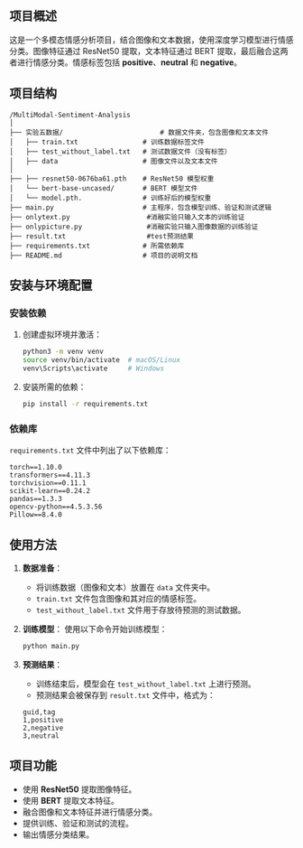 ## 项目概述
这是一个多模态情感分析项目，结合图像和文本数据，使用深度学习模型进行情感分类。图像特征通过 ResNet50 提取，文本特征通过 BERT 提取，最后融合这两者进行情感分类。情感标签包括 **positive**、**neutral** 和 **negative**。

## 项目结构
```
/MultiModal-Sentiment-Analysis
│
├── 实验五数据/                        # 数据文件夹，包含图像和文本文件
│   ├── train.txt                # 训练数据标签文件
│   ├── test_without_label.txt   # 测试数据文件（没有标签）
│   ├── data                     # 图像文件以及文本文件
│   
├── ├── resnet50-0676ba61.pth    # ResNet50 模型权重
│   └── bert-base-uncased/       # BERT 模型文件
│   └── model.pth.               # 训练好后的模型权重
├── main.py                      # 主程序，包含模型训练、验证和测试逻辑
├── onlytext.py                   #消融实验只输入文本的训练验证
├── onlypicture.py                #消融实验只输入图像数据的训练验证
├── result.txt                    #test预测结果
├── requirements.txt             # 所需依赖库
├── README.md                    # 项目的说明文档
```

## 安装与环境配置

### 安装依赖
1. 创建虚拟环境并激活：

   ```bash
   python3 -m venv venv
   source venv/bin/activate  # macOS/Linux
   venv\Scripts\activate     # Windows
   ```

2. 安装所需的依赖：

   ```bash
   pip install -r requirements.txt
   ```

### 依赖库

`requirements.txt` 文件中列出了以下依赖库：

```
torch==1.10.0
transformers==4.11.3
torchvision==0.11.1
scikit-learn==0.24.2
pandas==1.3.3
opencv-python==4.5.3.56
Pillow==8.4.0
```

## 使用方法

1. **数据准备**：
   - 将训练数据（图像和文本）放置在 `data` 文件夹中。
   - `train.txt` 文件包含图像和其对应的情感标签。
   - `test_without_label.txt` 文件用于存放待预测的测试数据。

2. **训练模型**：
   使用以下命令开始训练模型：

   ```bash
   python main.py
   ```

3. **预测结果**：
   - 训练结束后，模型会在 `test_without_label.txt` 上进行预测。
   - 预测结果会被保存到 `result.txt` 文件中，格式为：

   ```
   guid,tag
   1,positive
   2,negative
   3,neutral
   ```

## 项目功能

- 使用 **ResNet50** 提取图像特征。
- 使用 **BERT** 提取文本特征。
- 融合图像和文本特征并进行情感分类。
- 提供训练、验证和测试的流程。
- 输出情感分类结果。
